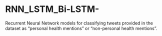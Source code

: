 # RNN_LSTM_Bi-LSTM-
Recurrent Neural Network models for classifying tweets provided in the dataset as “personal health mentions” or “non-personal health mentions”.
